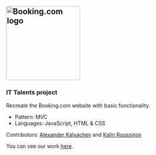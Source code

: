 ## <img src="https://cdn.worldvectorlogo.com/logos/bookingcom.svg" width="200" title="Booking.com logo"> ##

### IT Talents project ###

Recreate the Booking.com website with basic functionality.

- Pattern: MVC
- Languages: JаvaScript, HTML & CSS

Contributors: [Alexander Kalvachev](https://github.com/Kalvachev "Alexander Kalvachev") and [Kalin Roussinov](https://github.com/kalinrouss "Kalin Roussinov")

You can see our work [here](https://kalvachev.github.io/Booking.com/ "Booking.com").
